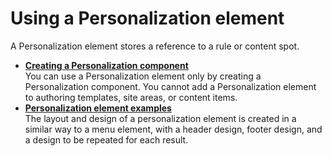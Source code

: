 # Using a Personalization element

A Personalization element stores a reference to a rule or content spot.

-   **[Creating a Personalization component](wcm_dev_elements_pzn_creating.md)**  
You can use a Personalization element only by creating a Personalization component. You cannot add a Personalization element to authoring templates, site areas, or content items.
-   **[Personalization element examples](wcm_dev_elements_pzn_examples.md)**  
The layout and design of a personalization element is created in a similar way to a menu element, with a header design, footer design, and a design to be repeated for each result.


